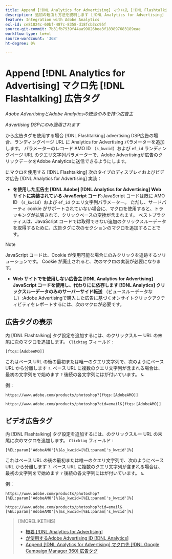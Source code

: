 ```yaml
---
title: Append [!DNL Analytics for Advertising] マクロ先 [!DNL Flashtalking] 広告タグ
description: 追加の理由と方法を説明します [!DNL Analytics for Advertising] に対するマクロ [!DNL Flashtalking] 広告タグ
feature: Integration with Adobe Analytics
exl-id: ce81824c-60bf-487c-8358-d18fcb3cc95f
source-git-commit: 7b31fb7939f44aa99826bea3f183897683189eae
workflow-type: tm+mt
source-wordcount: '368'
ht-degree: 0%

---
```


# Append [!DNL Analytics for Advertising] マクロ先 [!DNL Flashtalking] 広告タグ

*Adobe AdvertisingとAdobe Analyticsの統合のみを持つ広告主*

*Advertising DSPにのみ適用されます*

から広告タグを使用する場合 [!DNL Flashtalking] advertising DSP広告の場合、ランディングページ URL に Analytics for Advertising パラメーターを追加します。 パラメーターのレコード AMO ID （`s_kwcid`）および `ef_id` ランディングページ URL のクエリ文字列パラメーターで、Adobe Advertisingが広告のクリックデータをAdobe Analyticsに送信できるようにします。

にマクロを使用する [!DNL Flashtalking] 次のタイプのディスプレイおよびビデオ広告 [!DNL Analytics for Advertising] 実装：

* **を使用した広告主 [!DNL Adobe] [!DNL Analytics for Advertising] Web サイトに実装されている JavaScript コード**:JavaScript コードは既に AMO ID （`s_kwcid`）および `ef_id` クエリ文字列パラメーター。 ただし、サードパーティ cookie がサポートされていない場合に、マクロを使用すると、トラッキングが拡張されて、クリックベースの変換が含まれます。 ベストプラクティスは、JavaScript コードでは取得できない追加のクリックスルーデータを取得するために、広告タグに次のセクションのマクロを追加することです。

>[!NOTE]
>
>JavaScript コードは、Cookie が使用可能な場合にのみクリックを追跡するソリューションです。 Cookie が廃止されると、次のマクロの実装が必要になります。

* **Web サイトでを使用しない広告主 [!DNL Analytics for Advertising] JavaScript コードを使用し、代わりにに依存します [!DNL Analytics] クリックスルーデータのみのサーバーサイド転送** （ビュースルーデータなし）:Adobe Advertisingで購入した広告に基づくオンサイトクリックアクティビティをレポートするには、次のマクロが必要です。

## 広告タグの表示

内 [!DNL Flashtalking] タグ設定を追加するには、のクリックスルー URL の末尾に次のマクロを追加します。 `Clicktag` フィールド :

```
[ftqs:[AdobeAMO]]
```

これはベース URL の後の最初または唯一のクエリ文字列で、次のようにベース URL から分離します `?`. ベース URL に複数のクエリ文字列が含まれる場合は、最初の文字列をで始めます `?` 後続の各文字列にはが付いています。 `&`.

例：

`https://www.adobe.com/products/photoshop?[ftqs:[AdobeAMO]]`

`https://www.adobe.com/products/photoshop?cid=email&[ftqs:[AdobeAMO]]`

## ビデオ広告タグ

内 [!DNL Flashtalking] タグ設定を追加するには、のクリックスルー URL の末尾に次のマクロを追加します。 `Clicktag` フィールド :

```
[%EL:param['AdobeAMO']%]&s_kwcid=[%EL:param['s_kwcid']%]
```

これはベース URL の後の最初または唯一のクエリ文字列で、次のようにベース URL から分離します `?`. ベース URL に複数のクエリ文字列が含まれる場合は、最初の文字列をで始めます `?` 後続の各文字列にはが付いています。 `&`.

例：

`https://www.adobe.com/products/photoshop?[%EL:param['AdobeAMO']%]&s_kwcid=[%EL:param['s_kwcid']%]`

`https://www.adobe.com/products/photoshop?cid=email&[%EL:param['AdobeAMO']%]&s_kwcid=[%EL:param['s_kwcid']%]`

>[!MORELIKETHIS]
>
>* [概要 [!DNL Analytics for Advertising]](overview.md)
>* [が使用するAdobe Advertising ID [!DNL Analytics]](/help/integrations/analytics/ids.md)
>* [Append [!DNL Analytics for Advertising] マクロ先 [!DNL Google Campaign Manager 360] 広告タグ](/help/integrations/analytics/macros-google-campaign-manager.md)

